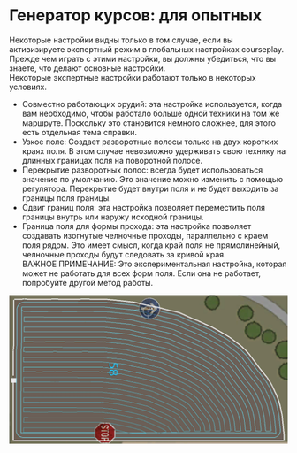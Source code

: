 # Генератор курсов: для опытных

  
Некоторые настройки видны только в том случае, если вы активизируете экспертный режим в глобальных настройках courseplay.  
Прежде чем играть с этими настройки, вы должны убедиться, что вы знаете, что делают основные настройки.  
Некоторые экспертные настройки работают только в некоторых условиях.  
  
- Совместно работающих орудий: эта настройка используется, когда вам необходимо, чтобы работало больше одной техники на том же маршруте. Поскольку это становится немного сложнее, для этого есть отдельная тема справки.  
- Узкое поле: Создает разворотные полосы только на двух коротких краях поля. В этом случае невозможно удерживать свою технику на длинных границах поля на поворотной полосе.  
- Перекрытие разворотных полос: всегда будет использоваться значение по умолчанию. Это значение можно изменить с помощью регулятора. Перекрытие будет внутри поля и не будет выходить за границы поля границы.  
- Сдвиг границ поля: эта настройка позволяет переместить поля границы внутрь или наружу исходной границы.  
- Граница поля для формы прохода: эта настройка позволяет создавать изогнутые челночные проходы, параллельно с краем поля рядом. Это имеет смысл, когда край поля не прямолинейный, челночные проходы будут следовать за кривой края.  
ВАЖНОЕ ПРИМЕЧАНИЕ: Это экспериментальная настройка, которая может не работать для всех форм поля. Если она не работает, попробуйте другой метод работы.  

![Image](../assets/images/baseedge_0_0_1020_545.png)

